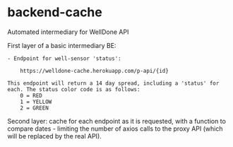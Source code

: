 # backend-cache
Automated intermediary for WellDone API

First layer of a basic intermediary BE:

    - Endpoint for well-sensor 'status':
    
        https://welldone-cache.herokuapp.com/p-api/{id}

    This endpoint will return a 14 day spread, including a 'status' for each. The status color code is as follows:
        0 = RED
        1 = YELLOW
        2 = GREEN





Second layer: cache for each endpoint as it is requested, with a function to compare dates - limiting the number of axios calls to the proxy API (which will be replaced by the real API).